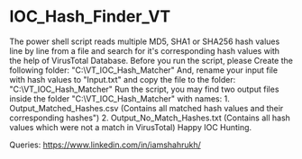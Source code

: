 # IOC_Hash_Finder_VT
The power shell script reads multiple MD5, SHA1 or SHA256 hash values line by line from a file and search for it's corresponding hash values with the help of VirusTotal Database. 
Before you run the script, please Create the following folder: "C:\VT_IOC_Hash_Matcher"
And, rename your input file with hash values to "Input.txt" and copy the file to the folder: "C:\VT_IOC_Hash_Matcher"
Run the script, you may find two output files inside the folder "C:\VT_IOC_Hash_Matcher" with names:
    1. Output_Matched_Hashes.csv (Contains all matched hash values and their corresponding hashes")
    2. Output_No_Match_Hashes.txt (Contains all hash values which were not a match in VirusTotal)
Happy IOC Hunting.

Queries:
https://www.linkedin.com/in/iamshahrukh/


